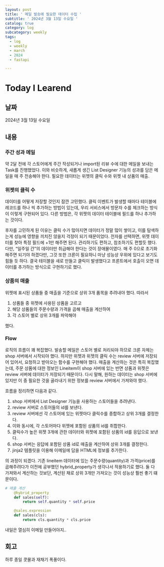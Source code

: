 ```yaml
---
layout: post
title: ' 메일 발송에 필요한 데이터 수집 '
subtitle: ' 2024년 3월 13일 수요일 '
catalog: true
category: log
subcategory: weekly
tags:
  - log
  - weekly
  - march
  - 2024
  - fastapi

---
```


# Today I Learend

## 날짜

2024년 3월 13일 수요일

## 내용

### 주간 성과 메일

약 2달 전에 각 스토어에게 주간 작성되거나 import된 리뷰 수에 대한 메일을 보내는 Task를 진행했었다. 이와 비슷하게, 새롭게 생긴 List Designer 기능의 성과를 담은 메일을 매 주 전송해야 한다. 필요한 데이터는 위젯의 클릭 수와 위젯 내 상품의 매출.

### 위젯의 클릭 수

데이터를 어떻게 저장할 것인지 잠깐 고민했다. 클릭 이벤트가 발생할 때마다 테이블에 레코드를 하나 씩 추가하는 방법이 있는데, 우리 서비스에서 방문자 수를 체크하는 방식이 이렇게 구현되어 있다. 다른 방법은, 각 위젯의 데이터 테이블에 필드를 하나 추가하는 것이다.

후자를 고민하게 된 이유는 클릭 수가 많아지면 데이터가 정말 많이 쌓이고, 이를 탐색하는게 성능에 영향을 끼치진 않을지 걱정이 되기 때문이었다. 전자를 선택하면, 위젯 데이터를 찾아 특정 필드에 +1만 해주면 된다. 관리하기도 편하고, 참조하기도 편할듯 했다. 다만, “일주일 간”의 데이터만 취급해야 한다는 것이 장애물이였다. 매 주 0으로 초기화해주면 되기야 하겠다만, 그것 또한 크론이 필요하니 마냥 성능상 우위에 있다고 보기도 힘들 듯 하다. 결국 테이블을 새로 만들고 클릭이 발생했다고 프론트에서 호출이 오면 데이터를 추가하는 방식으로 구현하기로 했다.

### 상품의 매출

위젯에 표시된 상품들 중 매출을 기준으로 상위 3개 품목을 추려내야 했다. 따라서

1. 상품들 중 위젯에 사용된 상품을 고르고
2. 해당 상품들의 주문수량과 가격을 곱해 매출을 계산하여
3. 각 스토어 별로 상위 3개를 파악해야

했다.

### Flow

로직의 흐름이 꽤 복잡했다. 발송할 메일은 스토어 별로 처리되야 하므로 크론 자체는 shop 서버에서 시작되야 했다. 하지만 위젯과 위젯의 클릭 수는 review 서버에 저장되어 있어서, 요청하고 받아오는 함수를 구현해야 했다. 매출을 계산하는 것은 특히 복잡했는데, 주문 상품에 대한 정보인 Lineitem이 shop 서버에 있는 반면 상품과 위젯은 review 서버에 데이터가 저장되기 때문이다. 다시 말해, 원하는 데이터는 shop 서버에 있지만 이 중 필요한 것을 골라내기 위한 정보를 review 서버에서 가져와야 했다.

흐름을 정리하면 다음과 같다.

1. shop 서버에서 List Designer 기능을 사용하는 스토어들을 추려낸다.
2. review 서버로 스토어들의 id를 보낸다.
3. review 서버에선 각 스토어에 있는 위젯마다 클릭수를 종합하고 상위 3개를 결정한다.
4. 이와 동시에, 각 스토어마다 위젯에 포함된 상품의 id를 취합한다.
5. 클릭수가 높은 위젯 3개에 관한 데이터와 위젯에 포함된 상품의 id를 응답으로 보낸다.
6. shop 서버는 응답에 포함된 상품 id로 매출을 계산하여 상위 3개를 결정한다.
7. jinja2 템플릿을 이용해 이메일에 담을 HTML에 정보를 추가한다.

의 과정이 되겠다. 기존 lineitem 데이터에 있는 주문수량(quantity)과 가격(price)를 곱해주려다가 이전에 공부했던 hybrid_property가 생각나서 적용하기로 했다. 둘 다 가져와서 계산하는 것보단, 계산된 채로 상위 3개만 가져오는 것이 성능상 훨씬 좋기 떄문이다.

```python
# 매출 계산
    @hybrid_property
    def sales(self):
        return self.quantity * self.price

    @sales.expression
    def sales(cls):
        return cls.quantity * cls.price
```

내일은 열심히 이메일 만들어야지..

## 회고

하루 종일 콧물과 재채기 폭풍이다.
